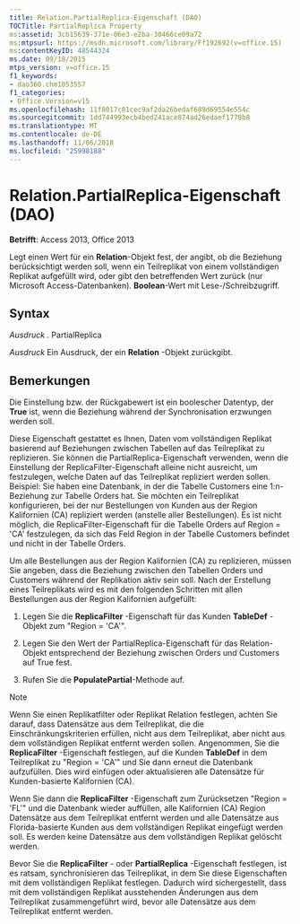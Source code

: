 ```yaml
---
title: Relation.PartialReplica-Eigenschaft (DAO)
TOCTitle: PartialReplica Property
ms:assetid: 3cb15639-371e-06e3-e2ba-30466ce09a72
ms:mtpsurl: https://msdn.microsoft.com/library/Ff192692(v=office.15)
ms:contentKeyID: 48544324
ms.date: 09/18/2015
mtps_version: v=office.15
f1_keywords:
- dao360.chm1053557
f1_categories:
- Office.Version=v15
ms.openlocfilehash: 11f8017c01cec9af2da26bedaf689d69554e554c
ms.sourcegitcommit: 1dd744993ecb4bed241ace874ad26edaef1778b8
ms.translationtype: MT
ms.contentlocale: de-DE
ms.lasthandoff: 11/06/2018
ms.locfileid: "25998188"
---
```

# <a name="relationpartialreplica-property-dao"></a>Relation.PartialReplica-Eigenschaft (DAO)

**Betrifft**: Access 2013, Office 2013

Legt einen Wert für ein **Relation**-Objekt fest, der angibt, ob die Beziehung berücksichtigt werden soll, wenn ein Teilreplikat von einem vollständigen Replikat aufgefüllt wird, oder gibt den betreffenden Wert zurück (nur Microsoft Access-Datenbanken). **Boolean**-Wert mit Lese-/Schreibzugriff.

## <a name="syntax"></a>Syntax

*Ausdruck* . PartialReplica

*Ausdruck* Ein Ausdruck, der ein **Relation** -Objekt zurückgibt.

## <a name="remarks"></a>Bemerkungen

Die Einstellung bzw. der Rückgabewert ist ein boolescher Datentyp, der **True** ist, wenn die Beziehung während der Synchronisation erzwungen werden soll.

Diese Eigenschaft gestattet es Ihnen, Daten vom vollständigen Replikat basierend auf Beziehungen zwischen Tabellen auf das Teilreplikat zu replizieren. Sie können die PartialReplica-Eigenschaft verwenden, wenn die Einstellung der ReplicaFilter-Eigenschaft alleine nicht ausreicht, um festzulegen, welche Daten auf das Teilreplikat repliziert werden sollen. Beispiel: Sie haben eine Datenbank, in der die Tabelle Customers eine 1:n-Beziehung zur Tabelle Orders hat. Sie möchten ein Teilreplikat konfigurieren, bei der nur Bestellungen von Kunden aus der Region Kalifornien (CA) repliziert werden (anstelle aller Bestellungen). Es ist nicht möglich, die ReplicaFilter-Eigenschaft für die Tabelle Orders auf Region = 'CA' festzulegen, da sich das Feld Region in der Tabelle Customers befindet und nicht in der Tabelle Orders.

Um alle Bestellungen aus der Region Kalifornien (CA) zu replizieren, müssen Sie angeben, dass die Beziehung zwischen den Tabellen Orders und Customers während der Replikation aktiv sein soll. Nach der Erstellung eines Teilreplikats wird es mit den folgenden Schritten mit allen Bestellungen aus der Region Kalifornien aufgefüllt:

1.  Legen Sie die **ReplicaFilter** -Eigenschaft für das Kunden **TableDef** -Objekt zum "Region = 'CA'".

2.  Legen Sie den Wert der PartialReplica-Eigenschaft für das Relation-Objekt entsprechend der Beziehung zwischen Orders und Customers auf True fest.

3.  Rufen Sie die **PopulatePartial**-Methode auf.
    

> [!NOTE]
> Wenn Sie einen Replikatfilter oder Replikat Relation festlegen, achten Sie darauf, dass Datensätze aus dem Teilreplikat, die die Einschränkungskriterien erfüllen, nicht aus dem Teilreplikat, aber nicht aus dem vollständigen Replikat entfernt werden sollen. Angenommen, Sie die **ReplicaFilter** -Eigenschaft festlegen, auf die Kunden **TableDef** in dem Teilreplikat zu "Region = 'CA'" und Sie dann erneut die Datenbank aufzufüllen. Dies wird einfügen oder aktualisieren alle Datensätze für Kunden-basierte Kalifornien (CA). 
> 
> Wenn Sie dann die **ReplicaFilter** -Eigenschaft zum Zurücksetzen "Region = 'FL'" und die Datenbank wieder auffüllen, alle Kalifornien (CA) Region Datensätze aus dem Teilreplikat entfernt werden und alle Datensätze aus Florida-basierte Kunden aus dem vollständigen Replikat eingefügt werden soll. Es werden keine Datensätze aus dem vollständigen Replikat gelöscht werden. 
>
> Bevor Sie die **ReplicaFilter** - oder **PartialReplica** -Eigenschaft festlegen, ist es ratsam, synchronisieren das Teilreplikat, in dem Sie diese Eigenschaften mit dem vollständigen Replikat festlegen. Dadurch wird sichergestellt, dass mit dem vollständigen Replikat ausstehenden Änderungen aus dem Teilreplikat zusammengeführt wird, bevor alle Datensätze aus dem Teilreplikat entfernt werden.


